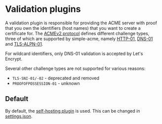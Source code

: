 ---
---
# Validation plugins

A validation plugin is responsible for providing the ACME server with proof that you own the identifiers 
(host names) that you want to create a certificate for. The 
[ACMEv2 protocol](https://tools.ietf.org/html/draft-ietf-acme-acme-18) defines different 
challenge types, three of which are supported by simple-acme, namely 
[HTTP-01](/reference/plugins/validation/http/), 
[DNS-01](/reference/plugins/validation/dns/) and 
[TLS-ALPN-01](/reference/plugins/validation/tls-alpn/).

For wildcard identifiers, only DNS-01 validation is accepted by Let's Encrypt.

Several other challenge types are not supported for various reasons:
- `TLS-SNI-01/-02` - deprecated and removed
- `PROOFOFPOSSESSION-01` - unknown

## Default

By default, the [self-hosting plugin](/reference/plugins/validation/http/selfhosting) is used.
This can be changed in [settings.json](/reference/settings).
